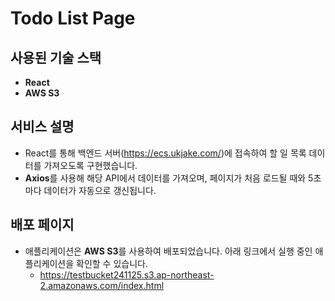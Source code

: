 # Todo List Page

## 사용된 기술 스택

- **React**
- **AWS S3**

## 서비스 설명

- React를 통해 백엔드 서버(https://ecs.ukjake.com/)에 접속하여 할 일 목록 데이터를 가져오도록 구현했습니다.
- **Axios**를 사용해 해당 API에서 데이터를 가져오며, 페이지가 처음 로드될 때와 5초마다 데이터가 자동으로 갱신됩니다.

## 배포 페이지

- 애플리케이션은 **AWS S3**를 사용하여 배포되었습니다. 아래 링크에서 실행 중인 애플리케이션을 확인할 수 있습니다.
    - https://testbucket241125.s3.ap-northeast-2.amazonaws.com/index.html
